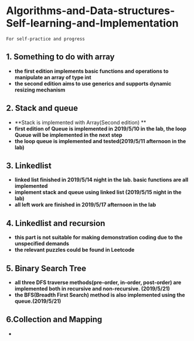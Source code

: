 # Algorithms-and-Data-structures-Self-learning-and-Implementation
`For self-practice and progress`

## 1. Something to do with array
+ **the first edition implements basic functions and operations to manipulate an array of type int**
+ **the second edition aims to use generics and supports dynamic resizing mechanism**
## 2. Stack and queue

+ **Stack is implemented with Array(Second edition) **
+ **first edition of Queue is implemented in 2019/5/10 in the lab, the loop Queue will be implemented in the next step**
+ **the loop queue is implemented and tested(2019/5/11 afternoon in the lab)**

## 3. Linkedlist

+ **linked list finished in 2019/5/14 night in the lab. basic functions are all implemented**
+ **implement stack and queue using linked list (2019/5/15 night in the lab)**
+ **all left work are finished in 2019/5/17 afternoon in the lab**

## 4. Linkedlist and recursion

+ **this part is not suitable for making demonstration coding due to the unspecified demands**
+ **the relevant puzzles could be found in Leetcode**

## 5. Binary Search Tree

+ **all three DFS traverse methods(pre-order, in-order, post-order) are implemented both in recursive and non-recursive. (2019/5/21)**
+ **the BFS(Breadth First Search) method is also implemented using the queue.(2019/5/21)**

## 6.Collection and Mapping

+ 